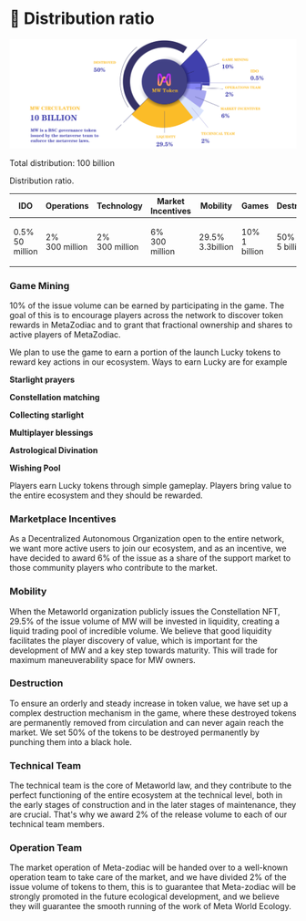 # 🧮 Distribution ratio

![](../.gitbook/assets/饼盘.png)

Total distribution: 100 billion

Distribution ratio.



| IDO                       | Operations               | Technology               | Market Incentives        | Mobility         | Games                   | Destruction             |
| ------------------------- | ------------------------ | ------------------------ | ------------------------ | ---------------- | ----------------------- | ----------------------- |
| <p>0.5%<br>50 million</p> | <p>2%<br>300 million</p> | <p>2%<br>300 million</p> | <p>6%<br>300 million</p> | 29.5% 3.3billion | <p>10%<br>1 billion</p> | <p>50%<br>5 billion</p> |

### Game Mining

10% of the issue volume can be earned by participating in the game. The goal of this is to encourage players across the network to discover token rewards in MetaZodiac and to grant that fractional ownership and shares to active players of MetaZodiac.

We plan to use the game to earn a portion of the launch Lucky tokens to reward key actions in our ecosystem. Ways to earn Lucky are for example

**Starlight prayers**

**Constellation matching**

**Collecting starlight**

**Multiplayer blessings**

**Astrological Divination**

**Wishing Pool**

Players earn Lucky tokens through simple gameplay. Players bring value to the entire ecosystem and they should be rewarded.

### Marketplace Incentives

As a Decentralized Autonomous Organization open to the entire network, we want more active users to join our ecosystem, and as an incentive, we have decided to award 6% of the issue as a share of the support market to those community players who contribute to the market.

### Mobility

When the Metaworld organization publicly issues the Constellation NFT, 29.5% of the issue volume of MW will be invested in liquidity, creating a liquid trading pool of incredible volume. We believe that good liquidity facilitates the player discovery of value, which is important for the development of MW and a key step towards maturity. This will trade for maximum maneuverability space for MW owners.

### Destruction

To ensure an orderly and steady increase in token value, we have set up a complex destruction mechanism in the game, where these destroyed tokens are permanently removed from circulation and can never again reach the market. We set 50% of the tokens to be destroyed permanently by punching them into a black hole.

### Technical Team

The technical team is the core of Metaworld law, and they contribute to the perfect functioning of the entire ecosystem at the technical level, both in the early stages of construction and in the later stages of maintenance, they are crucial. That's why we award 2% of the release volume to each of our technical team members.

### Operation Team

The market operation of Meta-zodiac will be handed over to a well-known operation team to take care of the market, and we have divided 2% of the issue volume of tokens to them, this is to guarantee that Meta-zodiac will be strongly promoted in the future ecological development, and we believe they will guarantee the smooth running of the work of Meta World Ecology.
